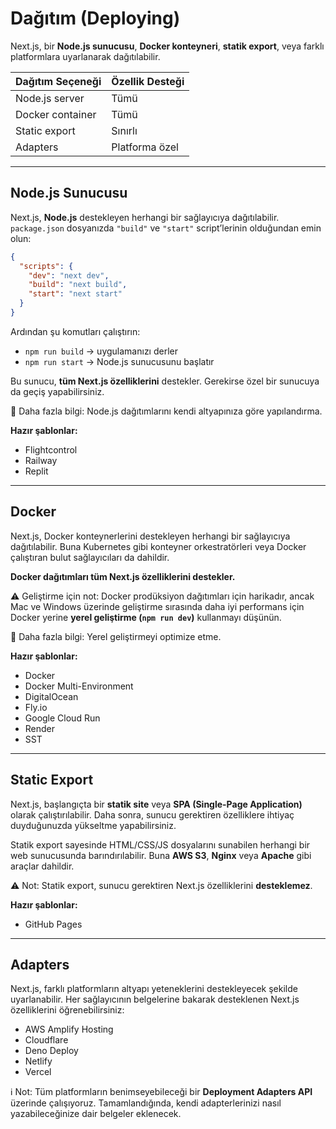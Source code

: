 # Dağıtım (Deploying)

Next.js, bir **Node.js sunucusu**, **Docker konteyneri**, **statik export**, veya farklı platformlara uyarlanarak dağıtılabilir.

| Dağıtım Seçeneği | Özellik Desteği |
| ---------------- | --------------- |
| Node.js server   | Tümü            |
| Docker container | Tümü            |
| Static export    | Sınırlı         |
| Adapters         | Platforma özel  |

---

## Node.js Sunucusu

Next.js, **Node.js** destekleyen herhangi bir sağlayıcıya dağıtılabilir.
`package.json` dosyanızda `"build"` ve `"start"` script’lerinin olduğundan emin olun:

```json
{
  "scripts": {
    "dev": "next dev",
    "build": "next build",
    "start": "next start"
  }
}
```

Ardından şu komutları çalıştırın:

* `npm run build` → uygulamanızı derler
* `npm run start` → Node.js sunucusunu başlatır

Bu sunucu, **tüm Next.js özelliklerini** destekler. Gerekirse özel bir sunucuya da geçiş yapabilirsiniz.

🔗 Daha fazla bilgi: Node.js dağıtımlarını kendi altyapınıza göre yapılandırma.

**Hazır şablonlar:**

* Flightcontrol
* Railway
* Replit

---

## Docker

Next.js, Docker konteynerlerini destekleyen herhangi bir sağlayıcıya dağıtılabilir.
Buna Kubernetes gibi konteyner orkestratörleri veya Docker çalıştıran bulut sağlayıcıları da dahildir.

**Docker dağıtımları tüm Next.js özelliklerini destekler.**

⚠️ Geliştirme için not: Docker prodüksiyon dağıtımları için harikadır, ancak Mac ve Windows üzerinde geliştirme sırasında daha iyi performans için Docker yerine **yerel geliştirme (`npm run dev`)** kullanmayı düşünün.

🔗 Daha fazla bilgi: Yerel geliştirmeyi optimize etme.

**Hazır şablonlar:**

* Docker
* Docker Multi-Environment
* DigitalOcean
* Fly.io
* Google Cloud Run
* Render
* SST

---

## Static Export

Next.js, başlangıçta bir **statik site** veya **SPA (Single-Page Application)** olarak çalıştırılabilir. Daha sonra, sunucu gerektiren özelliklere ihtiyaç duyduğunuzda yükseltme yapabilirsiniz.

Statik export sayesinde HTML/CSS/JS dosyalarını sunabilen herhangi bir web sunucusunda barındırılabilir.
Buna **AWS S3**, **Nginx** veya **Apache** gibi araçlar dahildir.

⚠️ Not: Statik export, sunucu gerektiren Next.js özelliklerini **desteklemez**.

**Hazır şablonlar:**

* GitHub Pages

---

## Adapters

Next.js, farklı platformların altyapı yeteneklerini destekleyecek şekilde uyarlanabilir.
Her sağlayıcının belgelerine bakarak desteklenen Next.js özelliklerini öğrenebilirsiniz:

* AWS Amplify Hosting
* Cloudflare
* Deno Deploy
* Netlify
* Vercel

ℹ️ Not: Tüm platformların benimseyebileceği bir **Deployment Adapters API** üzerinde çalışıyoruz. Tamamlandığında, kendi adapterlerinizi nasıl yazabileceğinize dair belgeler eklenecek.
